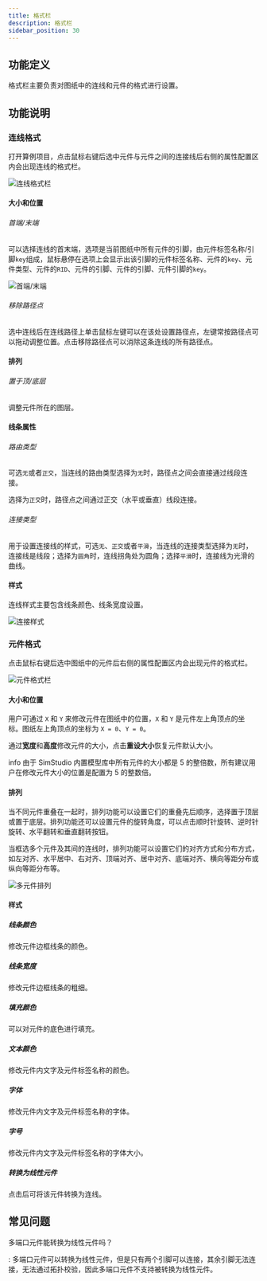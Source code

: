```yaml
---
title: 格式栏
description: 格式栏
sidebar_position: 30
---
```


## 功能定义

格式栏主要负责对图纸中的连线和元件的格式进行设置。

## 功能说明

### 连线格式

打开算例项目，点击鼠标右键后选中元件与元件之间的连接线后右侧的属性配置区内会出现连线的格式栏。

![连线格式栏](./1.png)

#### 大小和位置

###### 首端/末端

可以选择连线的首末端，选项是当前图纸中所有元件的引脚，由元件标签名称/引脚`key`组成，鼠标悬停在选项上会显示出该引脚的元件标签名称、元件的`key`、元件类型、元件的`RID`、元件的引脚、元件的引脚、元件引脚的`key`。

![首端/末端](./2.png)

###### 移除路径点

选中连线后在连线路径上单击鼠标左键可以在该处设置路径点，左键常按路径点可以拖动调整位置。点击移除路径点可以消除这条连线的所有路径点。

#### 排列

###### 置于顶/底层

调整元件所在的图层。

#### 线条属性

###### 路由类型

可选`无`或者`正交`，当连线的路由类型选择为`无`时，路径点之间会直接通过线段连接。

选择为`正交`时，路径点之间通过正交（水平或垂直）线段连接。

###### 连接类型

用于设置连接线的样式，可选`无`、`正交`或者`平滑`，当连线的连接类型选择为`无`时，连接线是线段；选择为`圆角`时，连线拐角处为圆角；选择`平滑`时，连接线为光滑的曲线。

#### 样式

连线样式主要包含线条颜色、线条宽度设置。

![连接样式](./5.png)

### 元件格式

点击鼠标右键后选中图纸中的元件后右侧的属性配置区内会出现元件的格式栏。

![元件格式栏](./6.png)

#### 大小和位置

用户可通过 `X` 和 `Y` 来修改元件在图纸中的位置，`X` 和 `Y` 是元件左上角顶点的坐标。图纸左上角顶点的坐标为 `X = 0`、`Y = 0`。

通过**宽度**和**高度**修改元件的大小，点击**重设大小**恢复元件默认大小。

info
由于 SimStudio 内置模型库中所有元件的大小都是 5 的整倍数，所有建议用户在修改元件大小的位置是配置为 5 的整数倍。


#### 排列

当不同元件重叠在一起时，排列功能可以设置它们的重叠先后顺序，选择置于顶层或置于底层。排列功能还可以设置元件的旋转角度，可以点击顺时针旋转、逆时针旋转、水平翻转和垂直翻转按钮。

当框选多个元件及其间的连线时，排列功能可以设置它们的对齐方式和分布方式，如左对齐、水平居中、右对齐、顶端对齐、居中对齐、底端对齐、横向等距分布或纵向等距分布等。

![多元件排列](./7.png)

#### 样式

##### 线条颜色

修改元件边框线条的颜色。

##### 线条宽度

修改元件边框线条的粗细。

##### 填充颜色

可以对元件的底色进行填充。

##### 文本颜色

修改元件内文字及元件标签名称的颜色。

##### 字体

修改元件内文字及元件标签名称的字体。

##### 字号

修改元件内文字及元件标签名称的字体大小。

##### 转换为线性元件

点击后可将该元件转换为连线。

## 常见问题

多端口元件能转换为线性元件吗？

:   多端口元件可以转换为线性元件，但是只有两个引脚可以连接，其余引脚无法连接，无法通过拓扑校验，因此多端口元件不支持被转换为线性元件。
